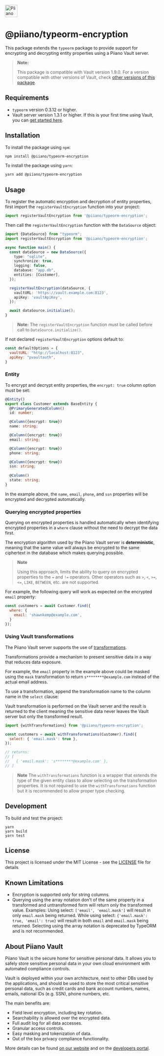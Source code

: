 <p>
  <a href="https://piiano.com/pii-data-privacy-vault/">
    <picture>
      <source media="(prefers-color-scheme: dark)" srcset="https://docs.piiano.com/img/logo-developers-dark.svg">
      <source media="(prefers-color-scheme: light)" srcset="https://docs.piiano.com/img/logo-developers.svg">
      <img alt="Piiano Vault" src="https://docs.piiano.com/img/logo-developers.svg" height="40" />
    </picture>
  </a>
</p>

# @piiano/typeorm-encryption

This package extends the `typeorm` package to provide support for encrypting and decrypting entity properties using a Piiano Vault server.

> **Note:**
>
> This package is compatible with Vault version 1.9.0.
> For a version compatible with other versions of Vault, check [other versions of this package](https://www.npmjs.com/package/@piiano/typeorm-encryption?activeTab=versions).

## Requirements

- `typeorm` version 0.3.12 or higher.
- Vault server version 1.3.1 or higher. If this is your first time using Vault, you can [get started here](https://piiano.com/docs/guides/get-started).

## Installation

To install the package using `npm`:

```bash
npm install @piiano/typeorm-encryption
```

To install the package using `yarn`:

```bash
yarn add @piiano/typeorm-encryption
```

## Usage

To register the automatic encryption and decryption of entity properties, first import the `registerVaultEncryption` function into your project:

```typescript
import registerVaultEncryption from '@piiano/typeorm-encryption';
```

Then call the `registerVaultEncryption` function with the `DataSource` object:

```typescript
import {DataSource} from "typeorm";
import registerVaultEncryption from '@piiano/typeorm-encryption';

async function main() {
  const dataSource = new DataSource({
    type: "sqlite",
    synchronize: true,
    logging: false,
    database: "app.db",
    entities: [Customer],
  });

  registerVaultEncryption(dataSource, {
    vaultURL: 'https://vault.example.com:8123',
    apiKey: 'vaultApiKey',
  });

  await dataSource.initialize();
}
```

> **Note:** The `registerVaultEncryption` function must be called before call to `DataSource.initialize()`.

If not declared `registerVaultEncryption` options default to:

```javascript
const defaultOptions = {
  vaultURL: "http://localhost:8123",
  apiKey: "pvaultauth",
}
```

### Entity

To encrypt and decrypt entity properties, the `encrypt: true` column option must be set:

```typescript
@Entity()
export class Customer extends BaseEntity {
  @PrimaryGeneratedColumn()
  id: number;

  @Column({encrypt: true})
  name: string;

  @Column({encrypt: true})
  email: string;

  @Column({encrypt: true})
  phone: string;

  @Column({encrypt: true})
  ssn: string;
  
  @Column()
  state: string;
}
```

In the example above, the `name`, `email`, `phone`, and `ssn` properties will be encrypted and decrypted automatically.

### Querying encrypted properties

Querying on encrypted properties is handled automatically when identifying encrypted properties in a `where` clause without the need to decrypt the data first.

The encryption algorithm used by the Piiano Vault server is **deterministic**, meaning that the same value will always be encrypted to the same ciphertext in the database which makes querying possible.

> **Note**
> 
> Using this approach, limits the ability to query on encrypted properties to the `=` and `!=` operators.
> Other operators such as `>`, `<`, `>=`, `<=`, `LIKE`, `BETWEEN`, etc. are not supported.

For example, the following query will work as expected on the encrypted `email` property:

```javascript
const customers = await Customer.find({
  where: {
    email: 'shawnkemp@example.com',
  }
});
```

### Using Vault transformations

The Piiano Vault server supports the use of [transformations](https://piiano.com/docs/data-security/transformations/).

Transformations provide a mechanism to present sensitive data in a way that reduces data exposure.

For example, the `email` property in the example above could be masked using the `mask` transformation to return `s********@example.com` instead of the actual email address.

To use a transformation, append the transformation name to the column name in the `select` clause:

Vault transformation is performed on the Vault server and the result is returned to the client meaning the sensitive data never leaves the Vault server but only the transformed result. 

```javascript
import {withTransformations} from '@piiano/typeorm-encryption';

const customers = await withTransformations(Customer).find({
  select: { 'email.mask': true },
});

// returns:
// [
//   { 'email.mask': 's********@example.com' },
// ]
```

> **Note**
> The `withTransformations` function is a wrapper that extends the type of the given entity class to allow selecting on the transformation properties.
> It is not required to use the `withTransformations` function but it is recommended to allow proper type checking.

## Development

To build and test the project:

```commandLine
yarn
yarn build
yarn test
```

## License

This project is licensed under the MIT License - see the [LICENSE](../../LICENSE) file for details

## Known Limitations

- Encryption is supported only for string columns.
- Querying using the array notation don't of the same property in a transformed and untransformed form will return only the transformed value.
  Examples:
  Using select: `['email', 'email.mask']` will result in only `email.mask` being returned.
  While using select: `{'email.mask': true, 'email': true}` will result in both `email` and `email.mask` being returned.
  Selecting using the array notation is deprecated by TypeORM and is not recommended. 

## About Piiano Vault

Piiano Vault is the secure home for sensitive personal data. It allows you to safely store sensitive personal data in your own cloud environment with automated compliance controls.

Vault is deployed within your own architecture, next to other DBs used by the applications, and should be used to store the most critical sensitive personal data, such as credit cards and bank account numbers, names, emails, national IDs (e.g. SSN), phone numbers, etc.

The main benefits are:

- Field level encryption, including key rotation.
- Searchability is allowed over the encrypted data.
- Full audit log for all data accesses.
- Granular access controls.
- Easy masking and tokenization of data.
- Out of the box privacy compliance functionality.

More details can be found [on our website](https://piiano.com/pii-data-privacy-vault/) and on the [developers portal](https://piiano.com/docs/).

